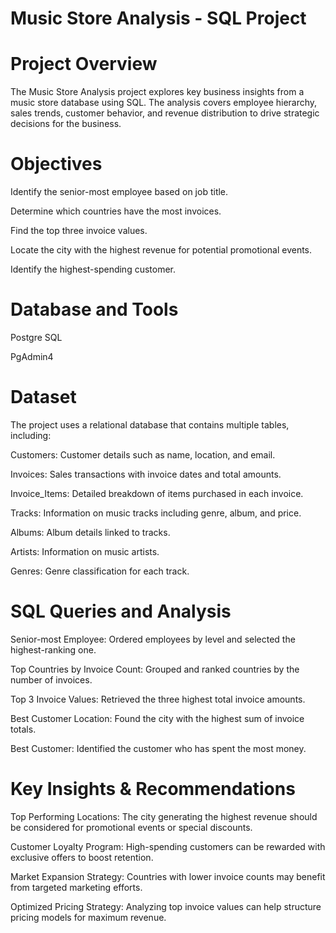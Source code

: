 # Music Store Analysis - SQL Project

# Project Overview

The Music Store Analysis project explores key business insights from a music store database using SQL. The analysis covers employee hierarchy, sales trends, customer behavior, and revenue distribution to drive strategic decisions for the business.

# Objectives

Identify the senior-most employee based on job title.

Determine which countries have the most invoices.

Find the top three invoice values.

Locate the city with the highest revenue for potential promotional events.

Identify the highest-spending customer.

# Database and Tools

Postgre SQL

PgAdmin4

# Dataset

The project uses a relational database that contains multiple tables, including:

Customers: Customer details such as name, location, and email.

Invoices: Sales transactions with invoice dates and total amounts.

Invoice_Items: Detailed breakdown of items purchased in each invoice.

Tracks: Information on music tracks including genre, album, and price.

Albums: Album details linked to tracks.

Artists: Information on music artists.

Genres: Genre classification for each track.

# SQL Queries and Analysis

Senior-most Employee: Ordered employees by level and selected the highest-ranking one.

Top Countries by Invoice Count: Grouped and ranked countries by the number of invoices.

Top 3 Invoice Values: Retrieved the three highest total invoice amounts.

Best Customer Location: Found the city with the highest sum of invoice totals.

Best Customer: Identified the customer who has spent the most money.

# Key Insights & Recommendations

Top Performing Locations: The city generating the highest revenue should be considered for promotional events or special discounts.

Customer Loyalty Program: High-spending customers can be rewarded with exclusive offers to boost retention.

Market Expansion Strategy: Countries with lower invoice counts may benefit from targeted marketing efforts.

Optimized Pricing Strategy: Analyzing top invoice values can help structure pricing models for maximum revenue.


